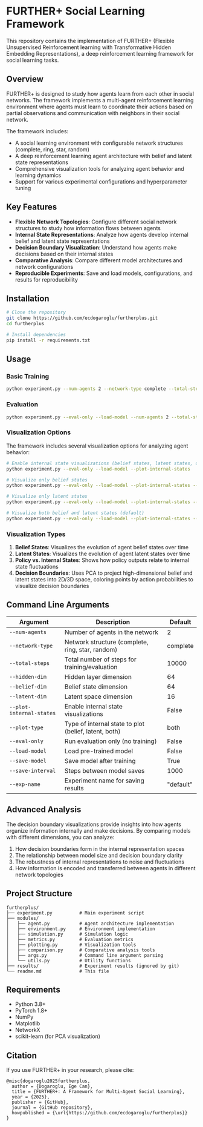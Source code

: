 # FURTHER+ Social Learning Framework

This repository contains the implementation of FURTHER+ (Flexible Unsupervised Reinforcement learning with Transformative Hidden Embedding Representations), a deep reinforcement learning framework for social learning tasks.

## Overview

FURTHER+ is designed to study how agents learn from each other in social networks. The framework implements a multi-agent reinforcement learning environment where agents must learn to coordinate their actions based on partial observations and communication with neighbors in their social network.

The framework includes:

- A social learning environment with configurable network structures (complete, ring, star, random)
- A deep reinforcement learning agent architecture with belief and latent state representations
- Comprehensive visualization tools for analyzing agent behavior and learning dynamics
- Support for various experimental configurations and hyperparameter tuning

## Key Features

- **Flexible Network Topologies**: Configure different social network structures to study how information flows between agents
- **Internal State Representations**: Analyze how agents develop internal belief and latent state representations
- **Decision Boundary Visualization**: Understand how agents make decisions based on their internal states
- **Comparative Analysis**: Compare different model architectures and network configurations
- **Reproducible Experiments**: Save and load models, configurations, and results for reproducibility

## Installation

```bash
# Clone the repository
git clone https://github.com/ecdogaroglu/furtherplus.git
cd furtherplus

# Install dependencies
pip install -r requirements.txt
```

## Usage

### Basic Training

```bash
python experiment.py --num-agents 2 --network-type complete --total-steps 10000
```

### Evaluation

```bash
python experiment.py --eval-only --load-model --num-agents 2 --total-steps 1000
```

### Visualization Options

The framework includes several visualization options for analyzing agent behavior:

```bash
# Enable internal state visualizations (belief states, latent states, decision boundaries)
python experiment.py --eval-only --load-model --plot-internal-states

# Visualize only belief states
python experiment.py --eval-only --load-model --plot-internal-states --plot-type belief

# Visualize only latent states
python experiment.py --eval-only --load-model --plot-internal-states --plot-type latent

# Visualize both belief and latent states (default)
python experiment.py --eval-only --load-model --plot-internal-states --plot-type both
```

### Visualization Types

1. **Belief States**: Visualizes the evolution of agent belief states over time
2. **Latent States**: Visualizes the evolution of agent latent states over time
3. **Policy vs. Internal States**: Shows how policy outputs relate to internal state fluctuations
4. **Decision Boundaries**: Uses PCA to project high-dimensional belief and latent states into 2D/3D space, coloring points by action probabilities to visualize decision boundaries

## Command Line Arguments

| Argument | Description | Default |
|----------|-------------|---------|
| `--num-agents` | Number of agents in the network | 2 |
| `--network-type` | Network structure (complete, ring, star, random) | complete |
| `--total-steps` | Total number of steps for training/evaluation | 10000 |
| `--hidden-dim` | Hidden layer dimension | 64 |
| `--belief-dim` | Belief state dimension | 64 |
| `--latent-dim` | Latent space dimension | 16 |
| `--plot-internal-states` | Enable internal state visualizations | False |
| `--plot-type` | Type of internal state to plot (belief, latent, both) | both |
| `--eval-only` | Run evaluation only (no training) | False |
| `--load-model` | Load pre-trained model | False |
| `--save-model` | Save model after training | True |
| `--save-interval` | Steps between model saves | 1000 |
| `--exp-name` | Experiment name for saving results | "default" |

## Advanced Analysis

The decision boundary visualizations provide insights into how agents organize information internally and make decisions. By comparing models with different dimensions, you can analyze:

1. How decision boundaries form in the internal representation spaces
2. The relationship between model size and decision boundary clarity
3. The robustness of internal representations to noise and fluctuations
4. How information is encoded and transferred between agents in different network topologies

## Project Structure

```
furtherplus/
├── experiment.py          # Main experiment script
├── modules/
│   ├── agent.py           # Agent architecture implementation
│   ├── environment.py     # Environment implementation
│   ├── simulation.py      # Simulation logic
│   ├── metrics.py         # Evaluation metrics
│   ├── plotting.py        # Visualization tools
│   ├── comparison.py      # Comparative analysis tools
│   ├── args.py            # Command line argument parsing
│   └── utils.py           # Utility functions
├── results/               # Experiment results (ignored by git)
└── readme.md              # This file
```

## Requirements

- Python 3.8+
- PyTorch 1.8+
- NumPy
- Matplotlib
- NetworkX
- scikit-learn (for PCA visualization)

## Citation

If you use FURTHER+ in your research, please cite:

```
@misc{dogaroglu2025furtherplus,
  author = {Dogaroglu, Ege Can},
  title = {FURTHER+: A Framework for Multi-Agent Social Learning},
  year = {2025},
  publisher = {GitHub},
  journal = {GitHub repository},
  howpublished = {\url{https://github.com/ecdogaroglu/furtherplus}}
}
```